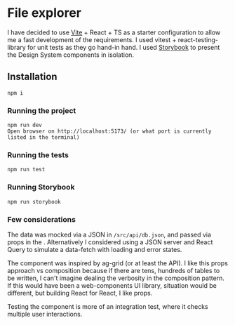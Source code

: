 # File explorer

I have decided to use [Vite](https://vitejs.dev/guide/) + React + TS as a starter configuration to allow me a fast development of the requirements.
I used vitest + react-testing-library for unit tests as they go hand-in hand.
I used [Storybook](https://storybook.js.org/) to present the Design System components in isolation.

## Installation

```
npm i
```

### Running the project

```
npm run dev
Open browser on http://localhost:5173/ (or what port is currently listed in the terminal)
```

### Running the tests

```
npm run test
```

### Running Storybook

```
npm run storybook
```

### Few considerations

The data was mocked via a JSON in `/src/api/db.json`, and passed via props in the <Files files={files}>. Alternatively I considered using a JSON server and React Query to simulate a data-fetch with loading and error states.

The <Table> component was inspired by ag-grid (or at least the API). I like this props approach vs composition because if there are tens, hundreds of tables to be written, I can't imagine dealing the verbosity in the composition pattern. If this would have been a web-components UI library, situation would be different, but building React for React, I like props.

Testing the <Files> component is more of an integration test, where it checks multiple user interactions.
